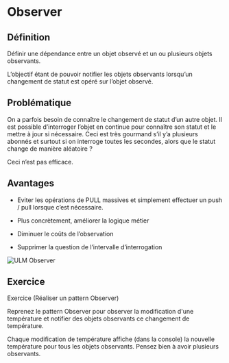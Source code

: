 # Observer

## Définition

Définir une dépendance entre un objet observé et un ou plusieurs objets observants.

L’objectif étant de pouvoir notifier les objets observants lorsqu’un changement de statut est opéré sur l’objet observé.

## Problématique

On a parfois besoin de connaître le changement de statut d’un autre objet. Il est possible d’interroger l’objet en continue pour connaître son statut et le mettre à jour si nécessaire.
Ceci est très gourmand s’il y’a plusieurs abonnés et surtout si on interroge toutes les secondes, alors que le statut change de manière aléatoire ?

Ceci n’est pas efficace. 

## Avantages

- Eviter les opérations de PULL massives et simplement effectuer un push / pull lorsque c’est nécessaire.
 
- Plus concrètement, améliorer la logique métier
 
- Diminuer le coûts de l’observation 

- Supprimer la question de l’intervalle d’interrogation

![ULM Observer](https://raw.githubusercontent.com/kbrdn1/Design-Patterns-TS/main/assets/ULM-Observer.png)

## Exercice
Exercice (Réaliser un pattern Observer)

Reprenez le pattern Observer pour observer la modification d'une température et notifier des objets observants ce changement de température.

Chaque modification de température affiche (dans la console) la nouvelle température pour tous les objets observants.
Pensez bien à avoir plusieurs observants.